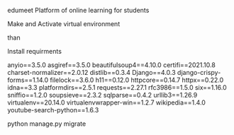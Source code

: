 edumeet
Platform of online learning for students

 Make and Activate virtual environment

than 

Install requirments

anyio==3.5.0
asgiref==3.5.0
beautifulsoup4==4.10.0
certifi==2021.10.8
charset-normalizer==2.0.12
distlib==0.3.4
Django==4.0.3
django-crispy-forms==1.14.0
filelock==3.6.0
h11==0.12.0
httpcore==0.14.7
httpx==0.22.0
idna==3.3
platformdirs==2.5.1
requests==2.27.1
rfc3986==1.5.0
six==1.16.0
sniffio==1.2.0
soupsieve==2.3.2
sqlparse==0.4.2
urllib3==1.26.9
virtualenv==20.14.0
virtualenvwrapper-win==1.2.7
wikipedia==1.4.0
youtube-search-python==1.6.3


python manage.py migrate


